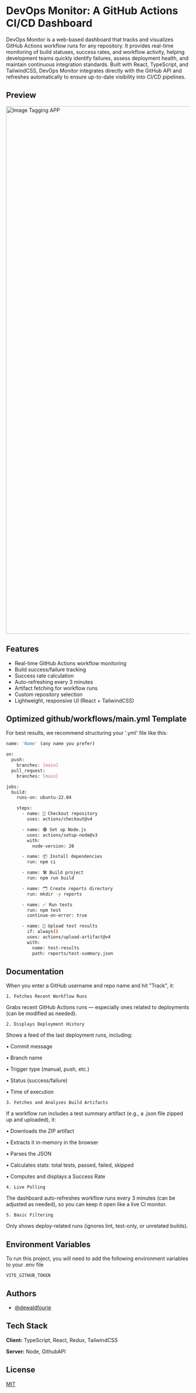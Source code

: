 
# DevOps Monitor: A GitHub Actions CI/CD Dashboard

DevOps Monitor is a web-based dashboard that tracks and visualizes GitHub Actions workflow runs for any repository.
It provides real-time monitoring of build statuses, success rates, and workflow activity, helping development teams quickly identify failures, assess deployment health, and maintain continuous integration standards.
Built with React, TypeScript, and TailwindCSS, DevOps Monitor integrates directly with the GitHub API and refreshes automatically to ensure up-to-date visibility into CI/CD pipelines.

## Preview
<img width="1440" alt="Image Tagging APP" src="https://github.com/user-attachments/assets/6fb88119-5021-45bb-b344-3e2562031588" />


## Features

- Real-time GitHub Actions workflow monitoring
- Build success/failure tracking
- Success rate calculation
- Auto-refreshing every 3 minutes
- Artifact fetching for workflow runs
- Custom repository selection
- Lightweight, responsive UI (React + TailwindCSS)


## Optimized github/workflows/main.yml Template

For best results, we recommend structuring your '.yml' file like this:

```bash
name: 'Name' (any name you prefer)

on:
  push:
    branches: [main]
  pull_request:
    branches: [main]

jobs:
  build:
    runs-on: ubuntu-22.04

    steps:
      - name: 🔄 Checkout repository
        uses: actions/checkout@v4

      - name: 🟢 Set up Node.js
        uses: actions/setup-node@v3
        with:
          node-version: 20

      - name: 📦 Install dependencies
        run: npm ci

      - name: 🛠️ Build project
        run: npm run build

      - name: 🗂️ Create reports directory
        run: mkdir -p reports

      - name: ✅ Run tests
        run: npm test
        continue-on-error: true

      - name: 📄 Upload test results
        if: always()
        uses: actions/upload-artifact@v4
        with:
          name: test-results
          path: reports/test-summary.json

```


## Documentation

When you enter a GitHub username and repo name and hit "Track", it:

    1. Fetches Recent Workflow Runs
Grabs recent GitHub Actions runs — especially ones related to deployments (can be modified as needed).

    2. Displays Deployment History
Shows a feed of the last deployment runs, including:

• Commit message

• Branch name

• Trigger type (manual, push, etc.)

• Status (success/failure)

• Time of execution

    3. Fetches and Analyzes Build Artifacts
If a workflow run includes a test summary artifact (e.g., a .json file zipped up and uploaded), it:

• Downloads the ZIP artifact

• Extracts it in-memory in the browser

• Parses the JSON

• Calculates stats: total tests, passed, failed, skipped

• Computes and displays a Success Rate

    4. Live Polling
The dashboard auto-refreshes workflow runs every 3 minutes (can be adjusted as needed), so you can keep it open like a live CI monitor.

    5. Basic Filtering
Only shows deploy-related runs (ignores lint, test-only, or unrelated builds).




## Environment Variables

To run this project, you will need to add the following environment variables to your .env file

`VITE_GITHUB_TOKEN`




## Authors

- [@dewaldfourie](https://github.com/DewaldFourie)


## Tech Stack

**Client:** TypeScript, React, Redux, TailwindCSS

**Server:** Node, GithubAPI


## License

[MIT](https://choosealicense.com/licenses/mit/)

